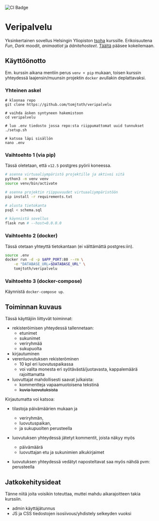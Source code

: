 ![CI Badge](https://github.com/tomjtoth/veripalvelu/actions/workflows/deploy.yml/badge.svg?branch=main)

# Veripalvelu

Yksinkertainen sovellus Helsingin Yliopiston [tsoha](https://hy-tsoha.github.io/materiaali/) kurssille. Erikoisuutena _Fun_, _Dark_ moodit, _animaatiot_ ja _äänitehosteet_. [Täältä](https://apps.ttj.hu/veripalvelu) pääsee kokeilemaan.

## Käyttöönotto

Em. kurssin aikana mentiin perus `venv + pip` mukaan, toisen kurssin yhteydessä laajensin/muunsin projektin `docker` avullakin deplattavaksi.

### Yhteinen askel

```shell
# kloonaa repo
git clone https://github.com/tomjtoth/veripalvelu

# vaihda äsken syntyneen hakemistoon
cd veripalvelu

# luo .env tiedosto jossa repo:sta riippumattomat uuid tunnukset
./setup.sh

# katsoa läpi sisällön
nano .env
```

### Vaihtoehto 1 (via pip)

Tässä oletetaan, että `v12.5` postgres pyörii koneessa.

```sh
# asenna virtuaaliympäristö projektille ja aktivoi sitä
python3 -m venv venv
source venv/bin/activate

# asenna projektin riippuvuudet virtuaaliympäristöön
pip install -r requirements.txt

# alusta tietokanta
psql < schema.sql

# käynnistä sovellus
flask run # --host=0.0.0.0
```

 ### Vaihtoehto 2 (docker)

Tässä otetaan yhteyttä tietokantaan (ei välttämättä postgres:iin).

```sh
source .env
docker run -d -p $APP_PORT:80 --rm \
    -e "DATABASE_URL=$DATABASE_URL" \
    tomjtoth/veripalvelu
```

### Vaihtoehto 3 (docker-compose)

Käynnistä `docker-compose up`.

## Toiminnan kuvaus

Tässä käyttäjiin liittyvät toiminnat:

- rekisteröimisen yhteydessä tallennetaan:
    - etunimet
    - sukunimet
    - veriryhmää
    - sukupuolta
- kirjautuminen
- verenluovutuksen rekisteröminen
    - 10 kpl eri luovutuspaikassa
    - voi valita monesta eri syötävästä/juotavasta, kappalemäärä rajoittamatta
- luovuttajat mahdollisesti saavat julkaista:
    - kommentteja vapaamuotoisena tekstinä
    - ~~kuvia luovutuksista~~

Kirjautumatta voi katsoa:

- tilastoja päivämäärien mukaan ja
    - veriryhmän,
    - luovutuspaikan,
    - ja sukupuolten perusteella

- luovutuksen yhteydessä jätetyt kommentit, joista näkyy myös
    - päivämäärä
    - luovuttajan etu ja sukunimien alkukirjaimet

- luovutuksen yhteydessä vedätyt naposteltavat saa myös nähdä pvm: perusteella 

## Jatkokehitysideat

Tänne niitä joita voisikin toteuttaa, muttei mahdu aikarajoitteen takia kurssiin.

- admin käyttäjätunnus
- JS ja CSS tiedostojen isosiivous/yhdistely selkeyden vuoksi
